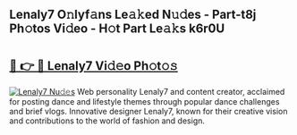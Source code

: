 ## Lenaly7 O𝚗lyf𝚊ns Le𝚊𝚔ed N𝚞𝚍es - Part-t8j Ph𝚘tos Vi𝚍eo - H𝚘t Part Le𝚊𝚔s k6r0U

# <h2><a href="http://hf8ic0w.feru.top/?c=Lenaly7">🔗 👉 🔴 Lenaly7 Vi𝚍𝚎o Ph𝚘t𝚘𝚜</a></h2>

[![Lenaly7 Nu𝚍𝚎s](https://i.imgur.com/0TWrTi3.gif)](http://hf8ic0w.feru.top/?c=Lenaly7)
Web personality Lenaly7 and content creator, acclaimed for posting dance and lifestyle themes through popular dance challenges and brief vlogs. Innovative designer Lenaly7, known for their creative vision and contributions to the world of fashion and design. 
